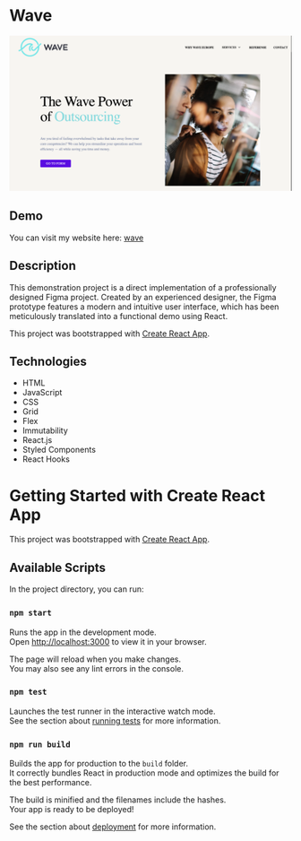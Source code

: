 # Wave

![Project Screenshot](/readmeImage.png)

## Demo

You can visit my website here: [wave](https://andriistafiniak.github.io/wave//)

## Description

This demonstration project is a direct implementation of a professionally designed Figma project. Created by an experienced designer, the Figma prototype features a modern and intuitive user interface, which has been meticulously translated into a functional demo using React.

This project was bootstrapped with [Create React App](https://github.com/facebook/create-react-app).

## Technologies

- HTML
- JavaScript
- CSS
- Grid
- Flex
- Immutability
- React.js
- Styled Components
- React Hooks

# Getting Started with Create React App

This project was bootstrapped with [Create React App](https://github.com/facebook/create-react-app).

## Available Scripts

In the project directory, you can run:

### `npm start`

Runs the app in the development mode.\
Open [http://localhost:3000](http://localhost:3000) to view it in your browser.

The page will reload when you make changes.\
You may also see any lint errors in the console.

### `npm test`

Launches the test runner in the interactive watch mode.\
See the section about [running tests](https://facebook.github.io/create-react-app/docs/running-tests) for more information.

### `npm run build`

Builds the app for production to the `build` folder.\
It correctly bundles React in production mode and optimizes the build for the best performance.

The build is minified and the filenames include the hashes.\
Your app is ready to be deployed!

See the section about [deployment](https://facebook.github.io/create-react-app/docs/deployment) for more information.

